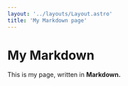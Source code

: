 ```yaml
---
layout: '../layouts/Layout.astro'
title: 'My Markdown page'
---
```


# My Markdown

This is my page, written in **Markdown.**
